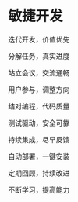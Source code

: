 敏捷开发
===

迭代开发，价值优先

分解任务，真实进度

站立会议，交流通畅

用户参与，调整方向

结对编程，代码质量

测试驱动，安全可靠

持续集成，尽早反馈

自动部署，一键安装

定期回顾，持续改进

不断学习，提高能力
